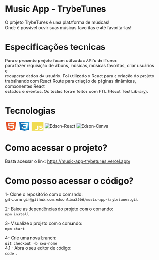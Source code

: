 # Music App - TrybeTunes

<p>O projeto TrybeTunes é uma plataforma de músicas! <br>
  Onde é possível ouvir suas músicas favoritas e até favorita-las!</p>
  
# Especificações tecnicas

Para o presente projeto foram utilizadas API's do iTunes <br>
para fazer requisição de álbuns, músicas, músicas favoritas, criar usuários e<br>
recuperar dados do usuário. Foi utilizado o React para a criação do projeto <br>
trabalhando com React Route para criação de páginas dinâmicas, componentes React <br>
estados e eventos. Os testes foram feitos com RTL (React Test Library).

# Tecnologias

 
<div>
  <img align="center" alt="Edson-HTML" height="30" width="40" src="https://raw.githubusercontent.com/devicons/devicon/master/icons/html5/html5-original.svg">
  <img align="center" alt="Edson-CSS" height="30" width="40" src="https://raw.githubusercontent.com/devicons/devicon/master/icons/css3/css3-original.svg">
  <img align="center" alt="Edson-Js" height="30" width="40" src="https://raw.githubusercontent.com/devicons/devicon/master/icons/javascript/javascript-plain.svg">
  <img align="center" alt="Edson-React" height="30" width="40"src="https://cdn.jsdelivr.net/gh/devicons/devicon/icons/react/react-original.svg" />
  <img align="center" alt="Edson-Canva" height="30" width="40" src="https://cdn.jsdelivr.net/gh/devicons/devicon/icons/canva/canva-original.svg" />
</div>

# Como acessar o projeto?

Basta acessar o link: https://music-app-trybetunes.vercel.app/

# Como posso acessar o código?

1- Clone o repositório com o comando: <br>
git clone `git@github.com:edsonlima2506/music-app-trybetunes.git`

2- Baixe as dependências do projeto com o comando: <br>
`npm install`

3- Visualize o projeto com o comando: <br>
`npm start`

4- Crie uma nova branch: <br>
`git checkout -b seu-nome` <br>
  4.1 - Abra o seu editor de código: <br>
    `code .`

